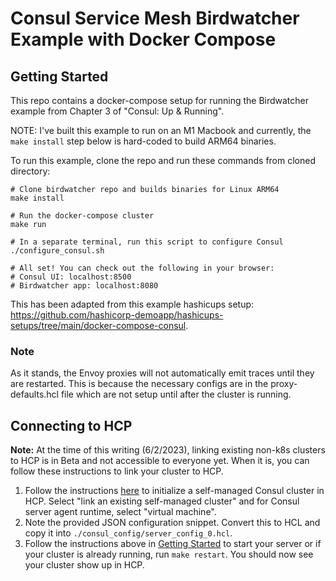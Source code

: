 # Consul Service Mesh Birdwatcher Example with Docker Compose

## Getting Started

This repo contains a docker-compose setup for running the Birdwatcher example from
Chapter 3 of "Consul: Up & Running".

NOTE: I've built this example to run on an M1 Macbook and currently, the `make install` step below is
hard-coded to build ARM64 binaries.

To run this example, clone the repo and run these commands from cloned directory:
```
# Clone birdwatcher repo and builds binaries for Linux ARM64
make install

# Run the docker-compose cluster
make run

# In a separate terminal, run this script to configure Consul
./configure_consul.sh

# All set! You can check out the following in your browser:
# Consul UI: localhost:8500
# Birdwatcher app: localhost:8080
```

This has been adapted from this example hashicups setup: https://github.com/hashicorp-demoapp/hashicups-setups/tree/main/docker-compose-consul.

### Note

As it stands, the Envoy proxies will not automatically emit traces until they are restarted. This is because
the necessary configs are in the proxy-defaults.hcl file which are not setup until after the cluster is running.

## Connecting to HCP

**Note:** At the time of this writing (6/2/2023), linking existing non-k8s clusters to HCP is in Beta and not accessible to everyone yet. When it is, you can follow these instructions to link your cluster to HCP.

1. Follow the instructions [here](https://developer.hashicorp.com/hcp/docs/consul/usage/management-plane#link-self-managed-clusters-to-hcp) to initialize a self-managed Consul cluster in HCP. Select "link an existing self-managed cluster" and for Consul server agent runtime, select "virtual machine".
2. Note the provided JSON configuration snippet. Convert this to HCL and copy it into `./consul_config/server_config_0.hcl`.
3. Follow the instructions above in [Getting Started](#getting-started) to start your server or if your cluster is already running, run `make restart`. You should now see your cluster show up in HCP.
